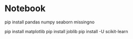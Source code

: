 # Notebook

pip install pandas numpy seaborn missingno

pip install matplotlib
pip install joblib
pip install -U scikit-learn
